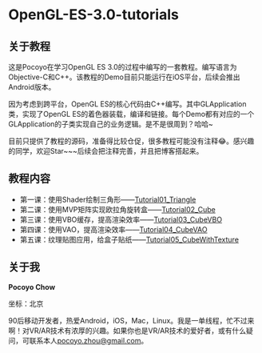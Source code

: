 # OpenGL-ES-3.0-tutorials
## 关于教程
这是Pocoyo在学习OpenGL ES 3.0的过程中编写的一套教程。编写语言为Objective-C和C++。该教程的Demo目前只能运行在iOS平台，后续会推出Android版本。

因为考虑到跨平台，OpenGL ES的核心代码由C++编写。其中GLApplication类，实现了OpenGL ES的着色器装载，编译和链接。每个Demo都有对应的一个GLApplication的子类实现自己的业务逻辑。是不是很周到？哈哈~

目前只提供了教程的源码，准备得比较仓促，很多教程可能没有注释😂。感兴趣的同学，欢迎Star~~~后续会把注释完善，并且把博客搭起来。

## 教程内容
* 第一课：使用Shader绘制三角形——[Tutorial01_Triangle](https://github.com/PocoyoChow/OpenGL-ES-3.0-tutorials/tree/master/Tutorial01_Triangle)
* 第二课：使用MVP矩阵实现欧拉角旋转盒——[Tutorial02_Cube](https://github.com/PocoyoChow/OpenGL-ES-3.0-tutorials/tree/master/Tutorial02_Cube)
* 第三课：使用VBO缓存，提高渲染效率——[Tutorial03_CubeVBO](https://github.com/PocoyoChow/OpenGL-ES-3.0-tutorials/tree/master/Tutorial03_CubeVBO)
* 第四课：使用VAO，提高渲染效率——[Tutorial04_CubeVAO](https://github.com/PocoyoChow/OpenGL-ES-3.0-tutorials/tree/master/Tutorial04_CubeVAO)
* 第五课：纹理贴图应用，给盒子贴纸——[Tutorial05_CubeWithTexture](https://github.com/PocoyoChow/OpenGL-ES-3.0-tutorials/tree/master/Tutorial05_CubeWithTexture)

## 关于我
**Pocoyo Chow**

坐标：北京

90后移动开发者，热爱Android，iOS，Mac，Linux。我是一单线程，忙不过来啊！对VR/AR技术有浓厚的兴趣。如果你也是VR/AR技术的爱好者，或有什么疑问，可联系本人<pocoyo.zhou@gmail.com>。